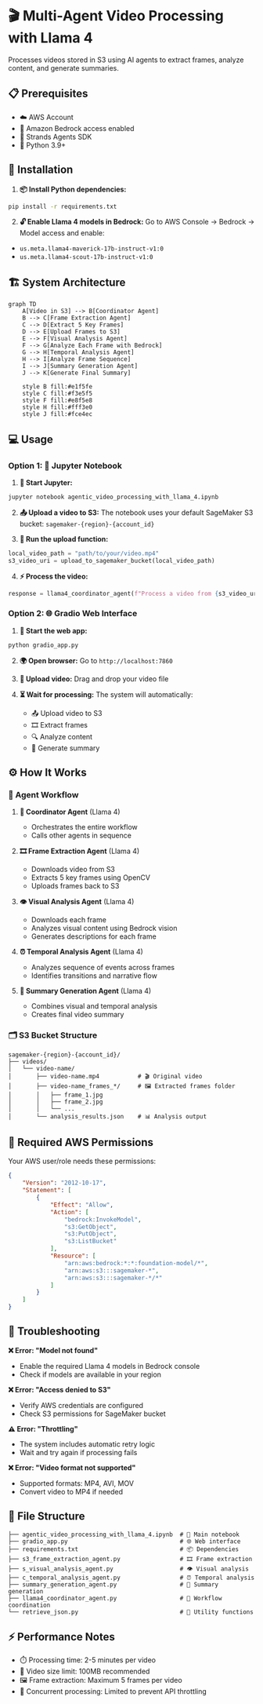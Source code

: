 # 🎬 Multi-Agent Video Processing with Llama 4

Processes videos stored in S3 using AI agents to extract frames, analyze content, and generate summaries.

## 📋 Prerequisites

- ☁️ AWS Account
- 🤖 Amazon Bedrock access enabled
- 🔧 Strands Agents SDK
- 🐍 Python 3.9+

## 🚀 Installation

1. **📦 Install Python dependencies:**
```bash
pip install -r requirements.txt
```

2. **🔓 Enable Llama 4 models in Bedrock:**
Go to AWS Console → Bedrock → Model access and enable:
- `us.meta.llama4-maverick-17b-instruct-v1:0`
- `us.meta.llama4-scout-17b-instruct-v1:0`

## 🏗️ System Architecture

```mermaid
graph TD
    A[Video in S3] --> B[Coordinator Agent]
    B --> C[Frame Extraction Agent]
    C --> D[Extract 5 Key Frames]
    D --> E[Upload Frames to S3]
    E --> F[Visual Analysis Agent]
    F --> G[Analyze Each Frame with Bedrock]
    G --> H[Temporal Analysis Agent]
    H --> I[Analyze Frame Sequence]
    I --> J[Summary Generation Agent]
    J --> K[Generate Final Summary]
    
    style B fill:#e1f5fe
    style C fill:#f3e5f5
    style F fill:#e8f5e8
    style H fill:#fff3e0
    style J fill:#fce4ec
```

## 💻 Usage

### Option 1: 📓 Jupyter Notebook

1. **🚀 Start Jupyter:**
```bash
jupyter notebook agentic_video_processing_with_llama_4.ipynb
```

2. **📤 Upload a video to S3:**
The notebook uses your default SageMaker S3 bucket: `sagemaker-{region}-{account_id}`

3. **🔧 Run the upload function:**
```python
local_video_path = "path/to/your/video.mp4"
s3_video_uri = upload_to_sagemaker_bucket(local_video_path)
```

4. **⚡ Process the video:**
```python
response = llama4_coordinator_agent(f"Process a video from {s3_video_uri}")
```

### Option 2: 🌐 Gradio Web Interface

1. **🚀 Start the web app:**
```bash
python gradio_app.py
```

2. **🌍 Open browser:** Go to `http://localhost:7860`

3. **📁 Upload video:** Drag and drop your video file

4. **⏳ Wait for processing:** The system will automatically:
   - 📤 Upload video to S3
   - 🎞️ Extract frames
   - 🔍 Analyze content
   - 📝 Generate summary

## ⚙️ How It Works

### 🤖 Agent Workflow

1. **🎯 Coordinator Agent** (Llama 4)
   - Orchestrates the entire workflow
   - Calls other agents in sequence

2. **🎞️ Frame Extraction Agent** (Llama 4)
   - Downloads video from S3
   - Extracts 5 key frames using OpenCV
   - Uploads frames back to S3

3. **👁️ Visual Analysis Agent** (Llama 4)
   - Downloads each frame
   - Analyzes visual content using Bedrock vision
   - Generates descriptions for each frame

4. **⏰ Temporal Analysis Agent** (Llama 4)
   - Analyzes sequence of events across frames
   - Identifies transitions and narrative flow

5. **📄 Summary Generation Agent** (Llama 4)
   - Combines visual and temporal analysis
   - Creates final video summary

### 🗂️ S3 Bucket Structure

```
sagemaker-{region}-{account_id}/
├── videos/
│   └── video-name/
│       ├── video-name.mp4           # 🎬 Original video
│       ├── video-name_frames_*/     # 🖼️ Extracted frames folder
│       │   ├── frame_1.jpg
│       │   ├── frame_2.jpg
│       │   └── ...
│       └── analysis_results.json    # 📊 Analysis output
```

## 🔐 Required AWS Permissions

Your AWS user/role needs these permissions:

```json
{
    "Version": "2012-10-17",
    "Statement": [
        {
            "Effect": "Allow",
            "Action": [
                "bedrock:InvokeModel",
                "s3:GetObject",
                "s3:PutObject",
                "s3:ListBucket"
            ],
            "Resource": [
                "arn:aws:bedrock:*:*:foundation-model/*",
                "arn:aws:s3:::sagemaker-*",
                "arn:aws:s3:::sagemaker-*/*"
            ]
        }
    ]
}
```

## 🔧 Troubleshooting

**❌ Error: "Model not found"**
- Enable the required Llama 4 models in Bedrock console
- Check if models are available in your region

**❌ Error: "Access denied to S3"**
- Verify AWS credentials are configured
- Check S3 permissions for SageMaker bucket

**⚠️ Error: "Throttling"**
- The system includes automatic retry logic
- Wait and try again if processing fails

**❌ Error: "Video format not supported"**
- Supported formats: MP4, AVI, MOV
- Convert video to MP4 if needed

## 📁 File Structure

```
├── agentic_video_processing_with_llama_4.ipynb  # 📓 Main notebook
├── gradio_app.py                                # 🌐 Web interface
├── requirements.txt                             # 📦 Dependencies
├── s3_frame_extraction_agent.py                 # 🎞️ Frame extraction
├── s_visual_analysis_agent.py                   # 👁️ Visual analysis
├── c_temporal_analysis_agent.py                 # ⏰ Temporal analysis
├── summary_generation_agent.py                  # 📄 Summary generation
├── llama4_coordinator_agent.py                  # 🎯 Workflow coordination
└── retrieve_json.py                             # 🔧 Utility functions
```

## ⚡ Performance Notes

- ⏱️ Processing time: 2-5 minutes per video
- 📏 Video size limit: 100MB recommended
- 🖼️ Frame extraction: Maximum 5 frames per video
- 🚦 Concurrent processing: Limited to prevent API throttling
